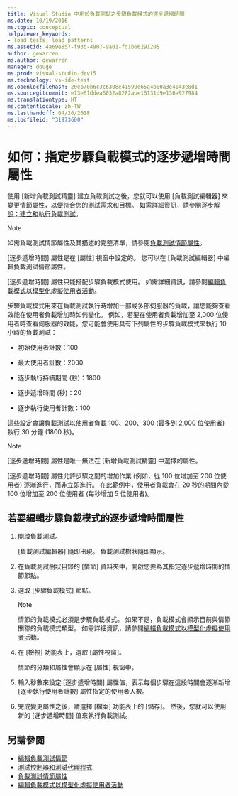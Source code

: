 ```yaml
---
title: Visual Studio 中用於負載測試之步驟負載模式的逐步遞增時間
ms.date: 10/19/2016
ms.topic: conceptual
helpviewer_keywords:
- load tests, load patterns
ms.assetid: 4a69e857-f93b-4907-9a01-fd1b66291205
author: gewarren
ms.author: gewarren
manager: douge
ms.prod: visual-studio-dev15
ms.technology: vs-ide-test
ms.openlocfilehash: 20eb70b6c3c6308e41599e65a4b00a3e4043e8d1
ms.sourcegitcommit: e13e61ddea6032a8282abe16131d9e136a927984
ms.translationtype: HT
ms.contentlocale: zh-TW
ms.lasthandoff: 04/26/2018
ms.locfileid: "31973600"
---
```

# <a name="how-to-specify-the-step-ramp-time-property-for-a-step-load-pattern"></a>如何：指定步驟負載模式的逐步遞增時間屬性

使用 [新增負載測試精靈] 建立負載測試之後，您就可以使用 [負載測試編輯器] 來變更情節屬性，以便符合您的測試需求和目標。 如需詳細資訊，請參閱[逐步解說：建立和執行負載測試](../test/walkthrough-create-and-run-a-load-test.md)。

> [!NOTE]
> 如需負載測試情節屬性及其描述的完整清單，請參閱[負載測試情節屬性](../test/load-test-scenario-properties.md)。

[逐步遞增時間] 屬性是在 [屬性] 視窗中設定的。 您可以在 [負載測試編輯器] 中編輯負載測試情節屬性。

[逐步遞增時間] 屬性只能搭配步驟負載模式使用。 如需詳細資訊，請參閱[編輯負載模式以模型化虛擬使用者活動](../test/edit-load-patterns-to-model-virtual-user-activities.md)。

步驟負載模式用來在負載測試執行時增加一部或多部伺服器的負載，讓您能夠查看效能在使用者負載增加時如何變化。 例如，若要在使用者負載增加至 2,000 位使用者時查看伺服器的效能，您可能會使用具有下列屬性的步驟負載模式來執行 10 小時的負載測試：

-   初始使用者計數：100

-   最大使用者計數：2000

-   逐步執行持續期間 (秒)：1800

-   逐步遞增時間 (秒)：20

-   逐步執行使用者計數：100

這些設定會讓負載測試以使用者負載 100、200、300 (最多到 2,000 位使用者) 執行 30 分鐘 (1800 秒)。

> [!NOTE]
> [逐步遞增時間] 屬性是唯一無法在 [新增負載測試精靈] 中選擇的屬性。

[逐步遞增時間] 屬性允許步驟之間的增加作業 (例如，從 100 位增加至 200 位使用者) 逐漸進行，而非立即進行。 在此範例中，使用者負載會在 20 秒的期間內從 100 位增加至 200 位使用者 (每秒增加 5 位使用者)。

## <a name="to-edit-the-step-ramp-time-property-for-a-step-load-pattern"></a>若要編輯步驟負載模式的逐步遞增時間屬性

1.  開啟負載測試。

     [負載測試編輯器] 隨即出現。 負載測試樹狀隨即顯示。

2.  在負載測試樹狀目錄的 [情節] 資料夾中，開啟您要為其指定逐步遞增時間的情節節點。

3.  選取 [步驟負載模式] 節點。

    > [!NOTE]
    > 情節的負載模式必須是步驟負載模式。 如果不是，負載模式會顯示目前與情節關聯的負載模式類型。 如需詳細資訊，請參閱[編輯負載模式以模型化虛擬使用者活動](../test/edit-load-patterns-to-model-virtual-user-activities.md)。

4.  在 [檢視] 功能表上，選取 [屬性視窗]。

     情節的分類和屬性會顯示在 [屬性] 視窗中。

5.  輸入秒數來設定 [逐步遞增時間] 屬性值，表示每個步驟在這段時間會逐漸新增 [逐步執行使用者計數] 屬性指定的使用者人數。

6.  完成變更屬性之後，請選擇 [檔案] 功能表上的 [儲存]。 然後，您就可以使用新的 [逐步遞增時間] 值來執行負載測試。

## <a name="see-also"></a>另請參閱

- [編輯負載測試情節](../test/edit-load-test-scenarios.md)
- [測試控制器和測試代理程式](configure-test-agents-and-controllers-for-load-tests.md)
- [負載測試情節屬性](../test/load-test-scenario-properties.md)
- [編輯負載模式以模型化虛擬使用者活動](../test/edit-load-patterns-to-model-virtual-user-activities.md)